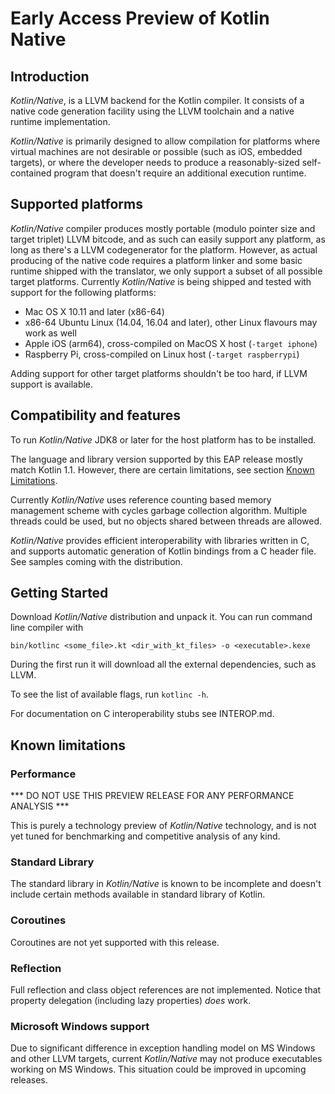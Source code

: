 # Early Access Preview of Kotlin Native #

## Introduction ##

 _Kotlin/Native_, is a LLVM backend for the Kotlin compiler.
It consists of a native code generation facility using the LLVM toolchain
and a native runtime implementation.

 _Kotlin/Native_ is primarily designed to allow compilation for platforms where
virtual machines are not desirable or possible (such as iOS, embedded targets),
or where the developer needs to produce a reasonably-sized self-contained program
that doesn't require an additional execution runtime.

## Supported platforms ##

 _Kotlin/Native_ compiler produces mostly portable (modulo pointer size and target
triplet) LLVM bitcode, and as such can easily support any platform, as long as there's a LLVM
codegenerator for the platform.
 However, as actual producing of the native code requires a platform linker and some
basic runtime shipped with the translator, we only support a subset of all possible
target platforms. Currently _Kotlin/Native_ is being shipped and tested with support for
the following platforms:

 * Mac OS X 10.11 and later (x86-64)
 * x86-64 Ubuntu Linux (14.04, 16.04 and later), other Linux flavours may work as well
 * Apple iOS (arm64), cross-compiled on MacOS X host (`-target iphone`)
 * Raspberry Pi, cross-compiled on Linux host (`-target raspberrypi`)


 Adding support for other target platforms shouldn't be too hard, if LLVM support
 is available.

 ## Compatibility and features ##

To run _Kotlin/Native_ JDK8 or later for the host platform has to be installed.

The language and library version supported by this EAP release mostly match Kotlin 1.1.
However, there are certain limitations, see section [Known Limitations](#limitations).

 Currently _Kotlin/Native_ uses reference counting based memory management scheme with cycles
garbage collection algorithm. Multiple threads could be used, but no objects shared 
between threads are allowed.

_Kotlin/Native_ provides efficient interoperability with libraries written in C, and supports
automatic generation of Kotlin bindings from a C header file.
See samples coming with the distribution.

  ## Getting Started ##

 Download _Kotlin/Native_ distribution and unpack it. You can run command line compiler with

	bin/kotlinc <some_file>.kt <dir_with_kt_files> -o <executable>.kexe

  During the first run it will download all the external dependencies, such as LLVM.

To see the list of available flags, run `kotlinc -h`.

For documentation on C interoperability stubs see INTEROP.md.

 ## <a name="limitations"></a>Known limitations ##

 ### Performance ###

 *** DO NOT USE THIS PREVIEW RELEASE FOR ANY PERFORMANCE ANALYSIS ***

 This is purely a technology preview of _Kotlin/Native_ technology, and is not yet tuned
for benchmarking and competitive analysis of any kind.

### Standard Library ###

  The standard library in _Kotlin/Native_ is known to be incomplete and doesn't include
certain methods available in standard library of Kotlin.

### Coroutines ###

Coroutines are not yet supported with this release.

### Reflection ###

Full reflection and class object references are not implemented.
Notice that property delegation (including lazy properties) *does* work.

### Microsoft Windows support ###

   Due to significant difference in exception handling model on MS Windows and
other LLVM targets, current _Kotlin/Native_ may not produce executables working on
MS Windows. This situation could be improved in upcoming releases.
